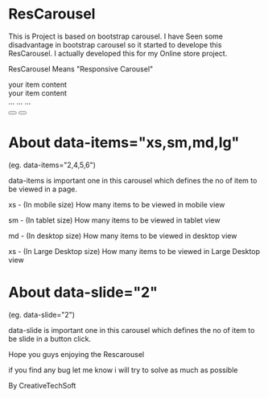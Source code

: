 # ResCarousel
This is Project is based on bootstrap carousel. I have Seen some disadvantage in bootstrap carousel so it started to develope this ResCarousel. I actually developed this for my Online store project.

ResCarousel Means "Responsive Carousel"

<div class="responsiveSlider" data-items="2,4,5,6" data-slide="2">
  <div class="responsiveSlider-inner" >
      <div class="item">
        your item content
      </div>
      <div class="item">
        your item content
      </div>
      ...
      ...
      ...
  </div>
  <button class='btn btn-default leftLst'><i class="fa fa-fw fa-angle-left"></i></button>
	<button class='btn btn-default rightLst'><i class="fa fa-fw fa-angle-right"></i></button>
</div>

# About data-items="xs,sm,md,lg"

(eg. data-items="2,4,5,6")

data-items is important one in this carousel which defines the no of item to be viewed in a page.

xs - (In mobile size) How many items to be viewed in mobile view

sm - (In tablet size) How many items to be viewed in tablet view

md - (In desktop size) How many items to be viewed in desktop view

xs - (In Large Desktop size) How many items to be viewed in  Large Desktop view


# About data-slide="2"

(eg. data-slide="2")

data-slide is important one in this carousel which defines the no of item to be slide in a button click.

Hope you guys enjoying the Rescarousel

if you find any bug let me know i will try to solve as much as possible

By CreativeTechSoft
